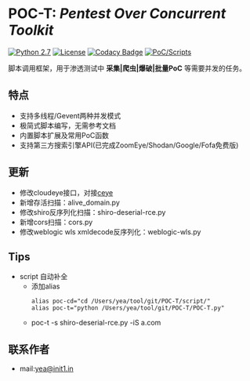 # POC-T: *Pentest Over Concurrent Toolkit* 
[![Python 2.7](https://img.shields.io/badge/python-2.7-yellow.svg)](https://www.python.org/) [![License](https://img.shields.io/badge/license-GPLv2-red.svg)](https://raw.githubusercontent.com/Xyntax/POC-T/master/doc/LICENSE.txt) [![Codacy Badge](https://api.codacy.com/project/badge/Grade/1413552d34bc4a4aa84539db1780eb56)](https://www.codacy.com/app/xyntax/POC-T?utm_source=github.com&amp;utm_medium=referral&amp;utm_content=Xyntax/POC-T&amp;utm_campaign=Badge_Grade) [![PoC/Scripts](https://img.shields.io/badge/PoC/Scripts-52-blue.svg)](https://github.com/Xyntax/POC-T/wiki/%E5%86%85%E7%BD%AE%E8%84%9A%E6%9C%AC%E5%BA%93) 

脚本调用框架，用于渗透测试中 **采集|爬虫|爆破|批量PoC** 等需要并发的任务。  


特点
---
* 支持多线程/Gevent两种并发模式  
* 极简式脚本编写，无需参考文档  
* 内置脚本扩展及常用PoC函数  
* 支持第三方搜索引擎API(已完成ZoomEye/Shodan/Google/Fofa免费版)  



更新
----
- 修改cloudeye接口，对接[ceye](http://ceye.io)
- 新增存活扫描：alive_domain.py
- 修改shiro反序列化扫描：shiro-deserial-rce.py
- 新增cors扫描：cors.py
- 修改weblogic wls xmldecode反序列化：weblogic-wls.py


Tips
----
- script 自动补全
	- 添加alias
		```shell
		alias poc-cd="cd /Users/yea/tool/git/POC-T/script/"
		alias poc-t="python /Users/yea/tool/git/POC-T/POC-T.py"
		```
	- poc-t -s shiro-deserial-rce.py -iS a.com

联系作者
----
* mail:yea@init1.in

  
